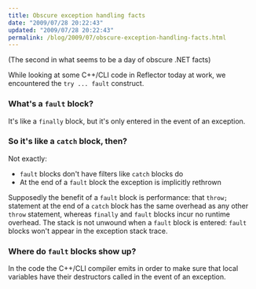 ```yaml
---
title: Obscure exception handling facts
date: "2009/07/28 20:22:43"
updated: "2009/07/28 20:22:43"
permalink: /blog/2009/07/obscure-exception-handling-facts.html
---
```

<span class="alt">(The second in what seems to be a day of obscure .NET facts)</span>

While looking at some C++/CLI code in Reflector today at work, we encountered the `try ... fault` construct.

### What's a `fault` block? ###
It's like a `finally` block, but it's only entered in the event of an exception.

### So it's like a `catch` block, then? ###
Not exactly: 

* `fault` blocks don't have filters like `catch` blocks do
* At the end of a `fault` block the exception is implicitly rethrown

Supposedly the benefit of a `fault` block is performance: that `throw;` statement at the end of a `catch` block has the same overhead as any other `throw` statement, whereas `finally` and `fault` blocks incur no runtime overhead. The stack is not unwound when a `fault` block is entered: `fault` blocks won't appear in the exception stack trace.

### Where do `fault` blocks show up? ###
In the code the C++/CLI compiler emits in order to make sure that local variables have their destructors called in the event of an exception.

